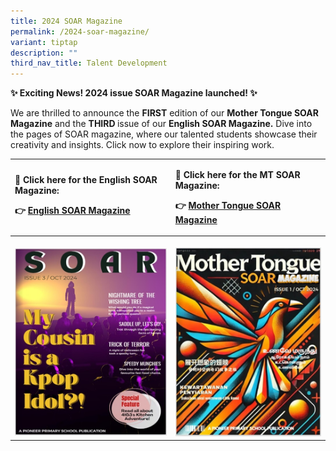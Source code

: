 ```yaml
---
title: 2024 SOAR Magazine
permalink: /2024-soar-magazine/
variant: tiptap
description: ""
third_nav_title: Talent Development
---
```

<p><strong>✨ Exciting News! 2024 issue SOAR Magazine launched! ✨</strong>
</p>
<p>We are thrilled to announce the <strong>FIRST</strong> edition of our <strong>Mother Tongue SOAR Magazine</strong> and
the <strong>THIRD </strong>issue of our <strong>English SOAR Magazine.</strong> Dive
into the pages of SOAR magazine, where our talented students showcase their
creativity and insights. Click now to explore their inspiring work.</p>
<table style="minWidth: 50px">
<colgroup>
<col>
<col>
</colgroup>
<tbody>
<tr>
<td rowspan="1" colspan="1">
<p><strong>📖 Click here for the English SOAR Magazine:</strong>
</p>
<p><strong>👉 <a href="https://heyzine.com/flip-book/c32cdaf230.html" rel="noopener noreferrer nofollow" target="_new">English SOAR Magazine</a></strong>
</p>
</td>
<td rowspan="1" colspan="1">
<p><strong>📖 Click here for the MT SOAR Magazine:</strong>
</p>
<p><strong>👉 <a href="https://heyzine.com/flip-book/d6c21f7711.html" rel="noopener noreferrer nofollow" target="_new">Mother Tongue SOAR Magazine</a></strong>
</p>
</td>
</tr>
<tr>
<th rowspan="1" colspan="1">
<p></p>
<div class="isomer-image-wrapper">
<img style="width: 100%" height="auto" width="100%" alt="" src="/images/English_SOAR_Magazine__521_x_642_.jpg">
</div>
</th>
<th rowspan="1" colspan="1">
<p></p>
<div class="isomer-image-wrapper">
<img style="width: 100%" height="auto" width="100%" alt="" src="/images/Mother_Tongue_SOAR_Magazine__496_x_642_.jpg">
</div>
</th>
</tr>
</tbody>
</table>
<p></p>